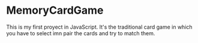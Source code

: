 # MemoryCardGame
This is my first proyect in JavaScript. It's the traditional card game in which you have to select imn pair the cards and try to match them.
